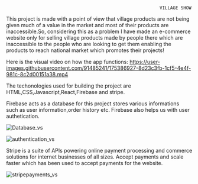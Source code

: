                                                               VILLAGE SHOW
This project is made with a point of view that village products are not being given much of a value in the market and most of their products are inaccessible.So, considering this as a problem I have made an e-commerce website only for selling village products made by people there which are inaccessible to the people who are looking to get them enabling the products to reach national market which promotes their projects!

Here is the visual video on how the app functions: 
https://user-images.githubusercontent.com/91485241/175386927-8d23c3fb-1cf5-4e4f-981c-8c2d00151a38.mp4

The techonologies used for building the project are HTML,CSS,Javascript,React,Firebase and stripe.

Firebase acts as a database for this project stores various informations such as user information,order history etc. Firebase also helps us with user authetication.

![Database_vs](https://user-images.githubusercontent.com/91485241/175280921-b80a0ce7-8623-47f8-b859-b61aad64a978.jpg)

![authentication_vs](https://user-images.githubusercontent.com/91485241/175280874-6ede9449-012d-43e4-b3d2-b87dc581ee81.jpg)

Stripe is a suite of APIs powering online payment processing and commerce solutions for internet businesses of all sizes. Accept payments and scale faster which has been used to accept payments for the website.

![stripepayments_vs](https://user-images.githubusercontent.com/91485241/175280978-6d81ed75-ee7a-4361-967e-d40b4b8cad56.jpg)
